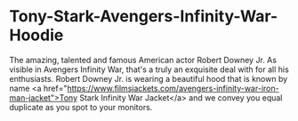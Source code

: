# Tony-Stark-Avengers-Infinity-War-Hoodie
 The amazing, talented and famous American actor Robert Downey Jr. As visible in Avengers Infinity War, that's a truly an exquisite deal with for all his enthusiasts. Robert Downey Jr. is wearing a beautiful hood that is known by name &lt;a href="https://www.filmsjackets.com/avengers-infinity-war-iron-man-jacket">Tony Stark Infinity War Jacket&lt;/a>  and we convey you equal duplicate as you spot to your monitors.
